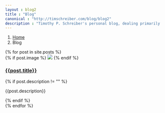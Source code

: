 ```yaml
---
layout : blog2
title : "Blog"
canonical : "http://timschreiber.com/blog/blog2"
description : "Timothy P. Schreiber's personal blog, dealing primarily with software development, but also dabbling in songwriting, food, and gardening from time to time."
---
```


<ol class="breadcrumb">
	<li><a href="/">Home</a></li>
	<li>Blog</li>
</ol>



<div id="pinstrap-container" class="row">
	{% for post in site.posts %}
		<div class="pinstrap-item">
			<div class="panel panel-default">
				<div class="panel-body">
					{% if post.image %}
						<img src="/img/{{post.image}}" class="img-rounded" style="max-width:100%" />
					{% endif %}
					<h3><a href="{{post.url}}">{{post.title}}</a></h3>
					{% if post.description != "" %}
						<p>{{post.description}}</p>
					{% endif %}
				</div>
			</div>
		</div>
	{% endfor %}
</div>

